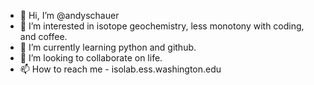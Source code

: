 - 👋 Hi, I’m @andyschauer
- 👀 I’m interested in isotope geochemistry, less monotony with coding, and coffee.
- 🌱 I’m currently learning python and github.
- 💞️ I’m looking to collaborate on life.
- 📫 How to reach me - isolab.ess.washington.edu

<!---
andyschauer/andyschauer is a ✨ special ✨ repository because its `README.md` (this file) appears on your GitHub profile.
You can click the Preview link to take a look at your changes.
--->
